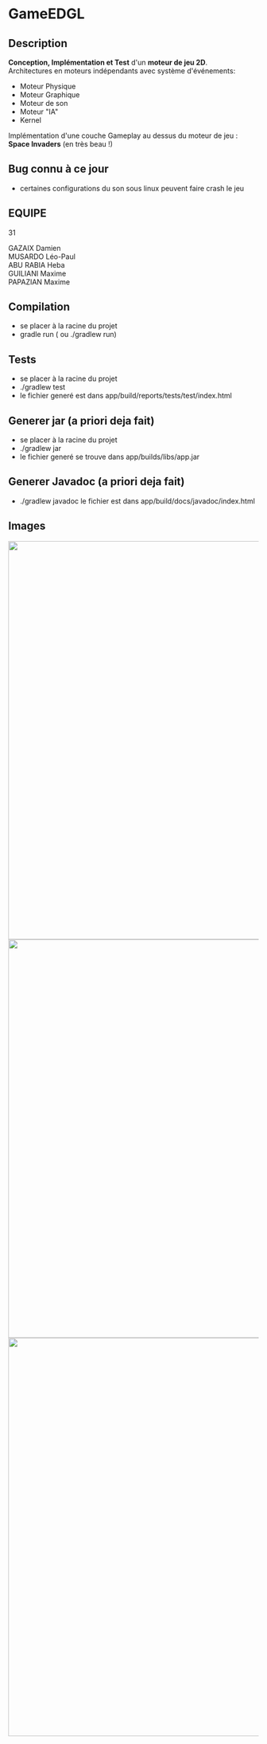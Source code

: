 # GameEDGL

## Description

**Conception, Implémentation et Test** d'un **moteur de jeu 2D**. \
Architectures en moteurs indépendants avec système d'événements: 
- Moteur Physique
- Moteur Graphique
- Moteur de son
- Moteur "IA"
- Kernel

Implémentation d'une couche Gameplay au dessus du moteur de jeu : **Space Invaders** (en très beau !)


## Bug connu à ce jour
- certaines configurations du son sous linux peuvent faire crash le jeu

## EQUIPE

31

GAZAIX Damien \
MUSARDO Léo-Paul \
ABU RABIA Heba \
GUILIANI Maxime \
PAPAZIAN Maxime

## Compilation

- se placer à la racine du projet
- gradle run ( ou ./gradlew run)

## Tests

- se placer à la racine du projet
- ./gradlew test
- le fichier generé est dans app/build/reports/tests/test/index.html



## Generer jar (a priori deja fait)

- se placer à la racine du projet
- ./gradlew jar
- le fichier generé se trouve dans app/builds/libs/app.jar


## Generer Javadoc (a priori deja fait)

- ./gradlew javadoc
le fichier est dans app/build/docs/javadoc/index.html

## Images

<img src="https://user-images.githubusercontent.com/93158921/220811291-09e91c4f-3943-4197-acc6-f18c29b06d5f.png" width="800">
<img src="https://user-images.githubusercontent.com/93158921/220811449-945e22d0-8b2d-4356-b15c-2acb390cbeb8.png" width="800">
<img src="https://user-images.githubusercontent.com/93158921/220811518-50e829e3-534f-4c34-b732-aaa01b1d1686.png" width="800">


